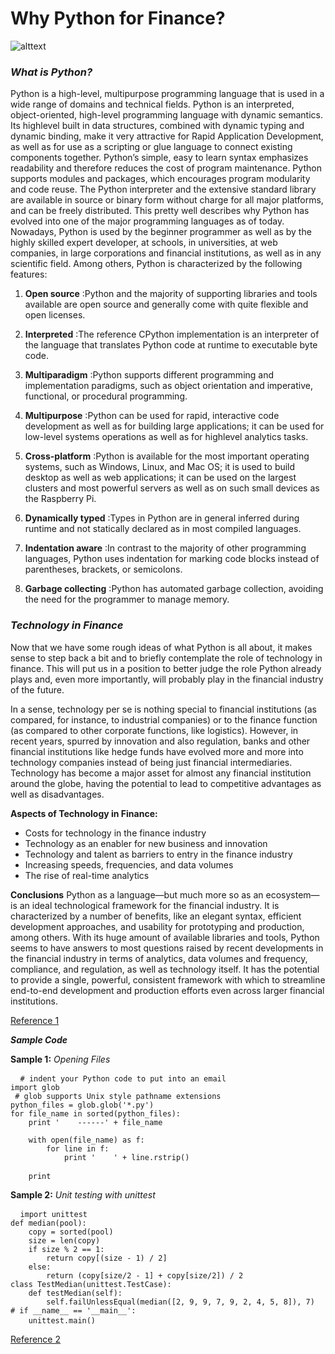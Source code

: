 Why Python for Finance?
=====================
![alttext](https://github.com/DragonflyStats/MA4128Assessment/blob/master/images/python_for_finance.png)

### *What is Python?*
Python is a high-level, multipurpose programming language that is used in a wide range of
domains and technical fields. Python is an interpreted, object-oriented, high-level programming language with dynamic semantics. Its highlevel built in data structures, combined with dynamic typing and dynamic binding, make it very attractive for Rapid Application Development, as well as for use as a scripting or glue language to connect existing components
together. Python’s simple, easy to learn syntax emphasizes readability and therefore reduces the cost of program
maintenance. Python supports modules and packages, which encourages program modularity and code reuse. The
Python interpreter and the extensive standard library are available in source or binary form without charge for all
major platforms, and can be freely distributed.
This pretty well describes why Python has evolved into one of the major programming
languages as of today. Nowadays, Python is used by the beginner programmer as well as
by the highly skilled expert developer, at schools, in universities, at web companies, in
large corporations and financial institutions, as well as in any scientific field.
Among others, Python is characterized by the following features:

1. **Open source**
:Python and the majority of supporting libraries and tools available are open source
and generally come with quite flexible and open licenses.

2. **Interpreted**
:The reference CPython implementation is an interpreter of the language that
translates Python code at runtime to executable byte code.

3. **Multiparadigm**
:Python supports different programming and implementation paradigms, such as
object orientation and imperative, functional, or procedural programming.

4. **Multipurpose**
:Python can be used for rapid, interactive code development as well as for building
large applications; it can be used for low-level systems operations as well as for highlevel
analytics tasks.

5. **Cross-platform**
:Python is available for the most important operating systems, such as Windows,
Linux, and Mac OS; it is used to build desktop as well as web applications; it can be
used on the largest clusters and most powerful servers as well as on such small
devices as the Raspberry Pi.

6. **Dynamically typed**
:Types in Python are in general inferred during runtime and not statically declared as
in most compiled languages.

7. **Indentation aware**
:In contrast to the majority of other programming languages, Python uses indentation
for marking code blocks instead of parentheses, brackets, or semicolons.

8. **Garbage collecting**
:Python has automated garbage collection, avoiding the need for the programmer to manage memory.

### *Technology in Finance*
Now that we have some rough ideas of what Python is all about, it makes sense to step back a bit and to briefly contemplate the role of technology in finance. This will put us in a position to better judge the role Python already plays and, even more importantly, will probably play in the financial industry of the future.

In a sense, technology per se is nothing special to financial institutions (as compared, for instance, to industrial companies) or to the finance function (as compared to other corporate functions, like logistics). However, in recent years, spurred by innovation and also regulation, banks and other financial institutions like hedge funds have evolved more and more into technology companies instead of being just financial intermediaries. Technology has become a major asset for almost any financial institution around the globe, having the potential to lead to competitive advantages as well as disadvantages.

**Aspects of Technology in Finance:**
- Costs for technology in the finance industry
- Technology as an enabler for new business and innovation
- Technology and talent as barriers to entry in the finance industry
- Increasing speeds, frequencies, and data volumes
- The rise of real-time analytics

**Conclusions**
Python as a language—but much more so as an ecosystem—is an ideal technological framework for the financial industry. It is characterized by a number of benefits, like an elegant syntax, efficient development approaches, and usability for prototyping and production, among others. With its huge amount of available libraries and tools, Python seems to have answers to most questions raised by recent developments in the financial industry in terms of analytics, data volumes and frequency, compliance, and regulation, as well as technology itself. It has the potential to provide a single, powerful, consistent framework with which to streamline end-to-end development and production efforts even across larger financial institutions.

[Reference 1](https://www.safaribooksonline.com/library/view/python-for-finance/9781491945360/ch01.html)

***Sample Code***
 
**Sample 1:** *Opening Files*
<pre> <code> # indent your Python code to put into an email
import glob
 # glob supports Unix style pathname extensions
python_files = glob.glob('*.py')
for file_name in sorted(python_files):
    print '    ------' + file_name

    with open(file_name) as f:
        for line in f:
            print '    ' + line.rstrip()

    print </code> </pre> 
  
  **Sample 2:** *Unit testing with unittest*
<pre> <code> import unittest
def median(pool):
    copy = sorted(pool)
    size = len(copy)
    if size % 2 == 1:
        return copy[(size - 1) / 2]
    else:
        return (copy[size/2 - 1] + copy[size/2]) / 2
class TestMedian(unittest.TestCase):
    def testMedian(self):
        self.failUnlessEqual(median([2, 9, 9, 7, 9, 2, 4, 5, 8]), 7)
# if __name__ == '__main__':
    unittest.main() </code> </pre> 

[Reference 2](https://wiki.python.org/moin/SimplePrograms)
